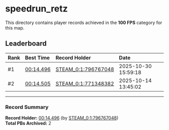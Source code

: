 # speedrun_retz

This directory contains player records achieved in the **100 FPS** category for this map.

## Leaderboard

| Rank | Best Time | Record Holder | Date                |
| :--- | :-------- | :------------ | :------------------ |
| #1   | [00:14.496](./00014496_STEAM_0_1_796767048_20251030-155918.zip) | [STEAM_0:1:796767048](https://speedrun16.com/profile/STEAM_0:1:796767048)   | 2025-10-30 15:59:18 |
| #2   | [00:14.505](./00014505_STEAM_0_1_771348382_20251014-134502.zip) | [STEAM_0:1:771348382](https://speedrun16.com/profile/STEAM_0:1:771348382)   | 2025-10-14 13:45:02 |

---

### Record Summary
**Record Holder:** [00:14.496](./00014496_STEAM_0_1_796767048_20251030-155918.zip) (by [STEAM_0:1:796767048](https://speedrun16.com/profile/STEAM_0:1:796767048))  
**Total PBs Archived:** 2